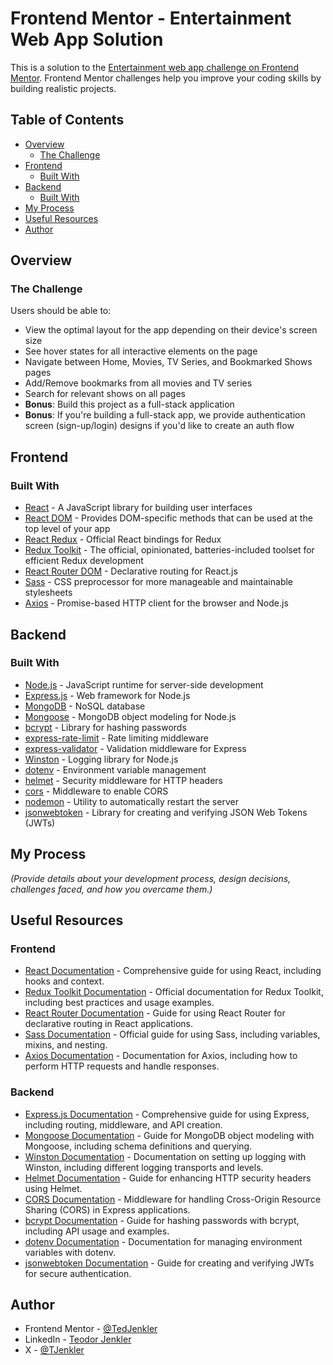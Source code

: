 # Frontend Mentor - Entertainment Web App Solution

This is a solution to the [Entertainment web app challenge on Frontend Mentor](https://www.frontendmentor.io/challenges/entertainment-web-app-J-UhgAW1X). Frontend Mentor challenges help you improve your coding skills by building realistic projects.

## Table of Contents

- [Overview](#overview)
  - [The Challenge](#the-challenge)
- [Frontend](#frontend)
  - [Built With](#frontend-built-with)
- [Backend](#backend)
  - [Built With](#backend-built-with)
- [My Process](#my-process)
- [Useful Resources](#useful-resources)
- [Author](#author)

## Overview

### The Challenge

Users should be able to:

- View the optimal layout for the app depending on their device's screen size
- See hover states for all interactive elements on the page
- Navigate between Home, Movies, TV Series, and Bookmarked Shows pages
- Add/Remove bookmarks from all movies and TV series
- Search for relevant shows on all pages
- **Bonus**: Build this project as a full-stack application
- **Bonus**: If you're building a full-stack app, we provide authentication screen (sign-up/login) designs if you'd like to create an auth flow

## Frontend

### Built With

- [React](https://reactjs.org/) - A JavaScript library for building user interfaces
- [React DOM](https://reactjs.org/docs/react-dom.html) - Provides DOM-specific methods that can be used at the top level of your app
- [React Redux](https://react-redux.js.org/) - Official React bindings for Redux
- [Redux Toolkit](https://redux-toolkit.js.org/) - The official, opinionated, batteries-included toolset for efficient Redux development
- [React Router DOM](https://reactrouter.com/web/guides/quick-start) - Declarative routing for React.js
- [Sass](https://sass-lang.com/) - CSS preprocessor for more manageable and maintainable stylesheets
- [Axios](https://axios-http.com/) - Promise-based HTTP client for the browser and Node.js

## Backend

### Built With

- [Node.js](https://nodejs.org/) - JavaScript runtime for server-side development
- [Express.js](https://expressjs.com/) - Web framework for Node.js
- [MongoDB](https://www.mongodb.com/) - NoSQL database
- [Mongoose](https://mongoosejs.com/) - MongoDB object modeling for Node.js
- [bcrypt](https://www.npmjs.com/package/bcrypt) - Library for hashing passwords
- [express-rate-limit](https://www.npmjs.com/package/express-rate-limit) - Rate limiting middleware
- [express-validator](https://express-validator.github.io/docs/) - Validation middleware for Express
- [Winston](https://github.com/winstonjs/winston) - Logging library for Node.js
- [dotenv](https://www.npmjs.com/package/dotenv) - Environment variable management
- [helmet](https://helmetjs.github.io/) - Security middleware for HTTP headers
- [cors](https://www.npmjs.com/package/cors) - Middleware to enable CORS
- [nodemon](https://www.npmjs.com/package/nodemon) - Utility to automatically restart the server
- [jsonwebtoken](https://www.npmjs.com/package/jsonwebtoken) - Library for creating and verifying JSON Web Tokens (JWTs)

## My Process

*(Provide details about your development process, design decisions, challenges faced, and how you overcame them.)*

## Useful Resources

### Frontend

- [React Documentation](https://reactjs.org/docs/getting-started.html) - Comprehensive guide for using React, including hooks and context.
- [Redux Toolkit Documentation](https://redux-toolkit.js.org/) - Official documentation for Redux Toolkit, including best practices and usage examples.
- [React Router Documentation](https://reactrouter.com/docs/en/v6) - Guide for using React Router for declarative routing in React applications.
- [Sass Documentation](https://sass-lang.com/documentation) - Official guide for using Sass, including variables, mixins, and nesting.
- [Axios Documentation](https://axios-http.com/docs/intro) - Documentation for Axios, including how to perform HTTP requests and handle responses.

### Backend

- [Express.js Documentation](https://expressjs.com/) - Comprehensive guide for using Express, including routing, middleware, and API creation.
- [Mongoose Documentation](https://mongoosejs.com/docs/) - Guide for MongoDB object modeling with Mongoose, including schema definitions and querying.
- [Winston Documentation](https://github.com/winstonjs/winston) - Documentation on setting up logging with Winston, including different logging transports and levels.
- [Helmet Documentation](https://helmetjs.github.io/) - Guide for enhancing HTTP security headers using Helmet.
- [CORS Documentation](https://www.npmjs.com/package/cors) - Middleware for handling Cross-Origin Resource Sharing (CORS) in Express applications.
- [bcrypt Documentation](https://www.npmjs.com/package/bcrypt) - Guide for hashing passwords with bcrypt, including API usage and examples.
- [dotenv Documentation](https://www.npmjs.com/package/dotenv) - Documentation for managing environment variables with dotenv.
- [jsonwebtoken Documentation](https://www.npmjs.com/package/jsonwebtoken) - Guide for creating and verifying JWTs for secure authentication.

## Author

- Frontend Mentor - [@TedJenkler](https://www.frontendmentor.io/profile/TedJenkler)
- LinkedIn - [Teodor Jenkler](https://www.linkedin.com/in/tedjenklerwebdeveloper/)
- X - [@TJenkler](https://x.com/TJenkler)